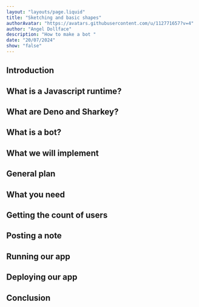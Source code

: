 ```yaml
---
layout: "layouts/page.liquid"
title: "Sketching and basic shapes"
authorAvatar: "https://avatars.githubusercontent.com/u/112771657?v=4"
author: "Angel Dollface"
description: "How to make a bot "
date: "20/07/2024"
show: "false"
---
```


## Introduction

## What is a Javascript runtime?

## What are Deno and Sharkey?

## What is a bot?

## What we will implement

## General plan

## What you need

## Getting the count of users

## Posting a note

## Running our app

## Deploying our app

## Conclusion